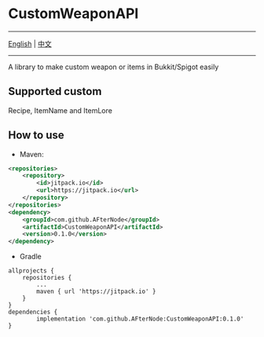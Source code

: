 # CustomWeaponAPI

---

[English](README.md) | [中文](README_zh.md)

---

A library to make custom weapon or items in Bukkit/Spigot easily

## Supported custom

Recipe, ItemName and ItemLore

## How to use

- Maven:
```xml
<repositories>
    <repository>
        <id>jitpack.io</id>
        <url>https://jitpack.io</url>
    </repository>
</repositories>
<dependency>
    <groupId>com.github.AFterNode</groupId>
    <artifactId>CustomWeaponAPI</artifactId>
    <version>0.1.0</version>
</dependency>
```

- Gradle
```
allprojects {
    repositories {
        ...
        maven { url 'https://jitpack.io' }
    }
}
dependencies {
        implementation 'com.github.AFterNode:CustomWeaponAPI:0.1.0'
}
```
